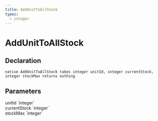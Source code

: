 ```yaml
---
title: AddUnitToAllStock
types:
  - integer
---
```


# AddUnitToAllStock

## Declaration

```
native AddUnitToAllStock takes integer unitId, integer currentStock, integer stockMax returns nothing
```

## Parameters
<dl>
  <dt>unitId `integer`</dt>
  <dd></dd>

  <dt>currentStock `integer`</dt>
  <dd></dd>

  <dt>stockMax `integer`</dt>
  <dd></dd>
</dl>